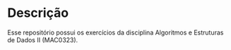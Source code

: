 # Descrição

Esse repositório possui os exercícios da disciplina Algoritmos e Estruturas de Dados II (MAC0323).
